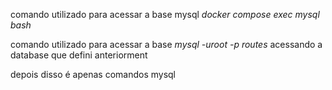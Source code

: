 comando utilizado para acessar a base mysql *docker compose exec mysql bash*

comando utilizado para acessar a base *mysql -uroot -p routes* acessando a database que defini anteriorment

depois disso é apenas comandos mysql
